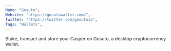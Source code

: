```yaml
--- 
Name: "Gosuto", 
Website: "https://gosutowallet.com/", 
Twitter: "https://twitter.com/gosutoio", 
Tags: "Wallets", 
--- 
```

<!--lang:en--> 
Stake, transact and store your Casper on Gosuto, a desktop cryptocurrency wallet.
<!--lang:es--] 
Apuesta, realiza transacciones y almacena tu Casper en Gosuto, una billetera de criptomonedas de escritorio.
<!--lang:de--] 
Setzen, handeln und speichern Sie Ihren Casper auf Gosuto, einer Desktop-Wallet für Kryptowährungen.
<!--lang:fr--] 
Stakez, traitez et stockez votre Casper sur Gosuto, un portefeuille de crypto-monnaie de bureau.
<!--lang:pl--] 
Stawiaj, przeprowadzaj transakcje i przechowuj swojego Caspera na Gosuto, stacjonarnym portfelu kryptowalutowym.
<!--lang:uk--] 
Робіть ставки, здійснюйте транзакції та зберігайте свій Casper на Gosuto, настільному гаманці криптовалюти.
[!--lang:*--> 
